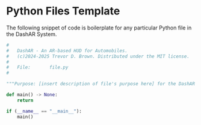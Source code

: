 # Python Files Template

The following snippet of code is boilerplate for any particular Python file in the DashAR System.

```python
#
#   DashAR - An AR-based HUD for Automobiles.
#   (c)2024-2025 Trevor D. Brown. Distributed under the MIT license.
#
#   File:       file.py
#

"""Purpose: [insert description of file's purpose here] for the DashAR system."""

def main() -> None:
    return

if (__name__ == "__main__"):
    main()

```